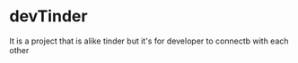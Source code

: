 # devTinder
It is a project that is alike tinder but it's for developer to connectb with each other 
